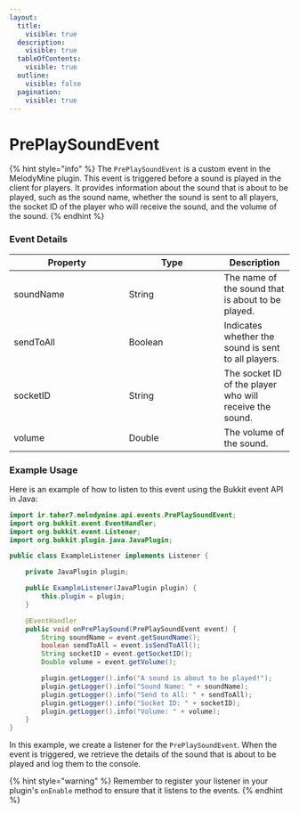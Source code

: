 ```yaml
---
layout:
  title:
    visible: true
  description:
    visible: true
  tableOfContents:
    visible: true
  outline:
    visible: false
  pagination:
    visible: true
---
```


# PrePlaySoundEvent

{% hint style="info" %}
The `PrePlaySoundEvent` is a custom event in the MelodyMine plugin. This event is triggered before a sound is played in the client for players. It provides information about the sound that is about to be played, such as the sound name, whether the sound is sent to all players, the socket ID of the player who will receive the sound, and the volume of the sound.
{% endhint %}

### Event Details

<table><thead><tr><th width="191">Property</th><th width="155">Type</th><th>Description</th></tr></thead><tbody><tr><td>soundName</td><td>String</td><td>The name of the sound that is about to be played.</td></tr><tr><td>sendToAll</td><td>Boolean</td><td>Indicates whether the sound is sent to all players.</td></tr><tr><td>socketID</td><td>String</td><td>The socket ID of the player who will receive the sound.</td></tr><tr><td>volume</td><td>Double</td><td>The volume of the sound.</td></tr></tbody></table>

### Example Usage

Here is an example of how to listen to this event using the Bukkit event API in Java:

```java
import ir.taher7.melodymine.api.events.PrePlaySoundEvent;
import org.bukkit.event.EventHandler;
import org.bukkit.event.Listener;
import org.bukkit.plugin.java.JavaPlugin;

public class ExampleListener implements Listener {

    private JavaPlugin plugin;

    public ExampleListener(JavaPlugin plugin) {
        this.plugin = plugin;
    }

    @EventHandler
    public void onPrePlaySound(PrePlaySoundEvent event) {
        String soundName = event.getSoundName();
        boolean sendToAll = event.isSendToAll();
        String socketID = event.getSocketID();
        Double volume = event.getVolume();

        plugin.getLogger().info("A sound is about to be played!");
        plugin.getLogger().info("Sound Name: " + soundName);
        plugin.getLogger().info("Send to All: " + sendToAll);
        plugin.getLogger().info("Socket ID: " + socketID);
        plugin.getLogger().info("Volume: " + volume);
    }
}
```

In this example, we create a listener for the `PrePlaySoundEvent`. When the event is triggered, we retrieve the details of the sound that is about to be played and log them to the console.

{% hint style="warning" %}
Remember to register your listener in your plugin's `onEnable` method to ensure that it listens to the events.
{% endhint %}
